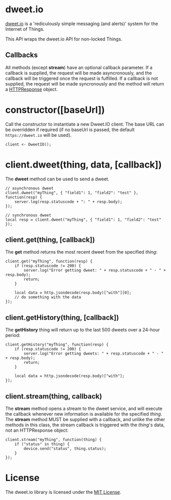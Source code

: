 # dweet.io
[dweet.io](http://dweet.io) is a 'rediculously simple messaging (and alerts)' system for the Internet of Things.

This API wraps the dweet.io API for non-locked Things.

## Callbacks
All methods (except **stream**) have an optional callback parameter. If a callback is supplied, the request will be made asyncronously, and the callback will be triggered once the request is fulfilled. If a callback is not supplied, the request will be made syncronously and the method will return a [HTTPResponse](http://electricimp.com/docs/api/httpresponse) object.

# constructor([baseUrl])
Call the constructor to instantiate a new Dweet.IO client. The base URL can be overridden if required (if no baseUrl is passed, the default ```https://dweet.io``` will be used).

```squirrel
client <- DweetIO();
```

# client.dweet(thing, data, [callback])
The **dweet** method can be used to send a dweet.

```sqiurrel
// asynchronous dweet
client.dweet("myThing", { "field1": 1, "field2": "test" }, function(resp) {
    server.log(resp.statuscode + ": " + resp.body);
});

// synchronous dweet
local resp = client.dweet("myThing", { "field1": 1, "field2": "test" });
```

## client.get(thing, [callback])
The **get** method returns the most recent dweet from the specified *thing*:

```squirrel
client.get("myThing", function(resp) {
    if (resp.statuscode != 200) {
        server.log("Error getting dweet: " + resp.statuscode + " - " + resp.body);
        return;
    }

    local data = http.jsondecode(resp.body)["with"][0];
    // do something with the data
});
```

## client.getHistory(thing, [callback])
The **getHistory** thing will return up to the last 500 dweets over a 24-hour period:

```squirrel
client.getHistory("myThing", function(resp) {
    if (resp.statuscode != 200) {
        server.log("Error getting dweets: " + resp.statuscode + " - " + resp.body);
        return;
    }

    local data = http.jsondecode(resp.body)["with"];
});
```

## client.stream(thing, callback)
The **stream** method opens a stream to the dweet service, and will execute the callback whenever new information is available for the specified *thing*. The **stream** method MUST be supplied with a callback, and unlike the other methods in this class, the stream callback is triggered with the *thing*'s data, not an HTTPResponse object:

```squirrel
client.stream("myThing", function(thing) {
    if ("status" in thing) {
        device.send("status", thing.status);
    }
});
```

# License
The dweet.io library is licensed under the [MIT License](./LICENSE).
